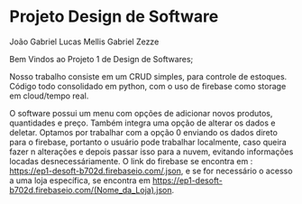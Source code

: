 # Projeto Design de Software
João Gabriel 
Lucas Mellis
Gabriel Zezze

Bem Vindos ao Projeto 1 de Design de Softwares;

Nosso trabalho consiste em um CRUD simples, para controle de estoques.
Código todo consolidado em python, com o uso de firebase como storage em cloud/tempo real.

O software possui um menu com opções de adicionar novos produtos, quantidades e preço.
Também integra uma opção de alterar os dados e deletar.
Optamos por trabalhar com a opção 0 enviando os dados direto para o firebase, portanto o
usuário pode trabalhar localmente, caso queira fazer n alterações e depois passar isso para
a nuvem, evitando informações locadas desnecessáriamente.
O link do firebase se encontra em : https://ep1-desoft-b702d.firebaseio.com/.json, e se for necessário o acesso a uma 
loja específica, se encontra em https://ep1-desoft-b702d.firebaseio.com/(Nome_da_Loja).json.
